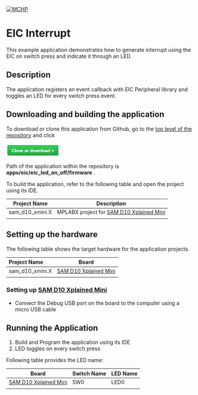 [![MCHP](https://www.microchip.com/ResourcePackages/Microchip/assets/dist/images/logo.png)](https://www.microchip.com)

# EIC Interrupt

This example application demonstrates how to generate interrupt using the EIC on switch press and indicate it through an LED.

## Description

The application registers an event callback with EIC Peripheral library and toggles an LED for every switch press event.

## Downloading and building the application

To download or clone this application from Github, go to the [top level of the repository](https://github.com/Microchip-MPLAB-Harmony/csp_apps_sam_d10) and click

![clone](../../../docs/images/clone.png)

Path of the application within the repository is **apps/eic/eic_led_on_off/firmware** .

To build the application, refer to the following table and open the project using its IDE.

| Project Name      | Description                                    |
| ----------------- | ---------------------------------------------- |
| sam_d10_xmini.X | MPLABX project for [SAM D10 Xplained Mini](https://www.microchip.com/DevelopmentTools/ProductDetails/PartNO/ATSAMD10-XMINI) |
|||

## Setting up the hardware

The following table shows the target hardware for the application projects.

| Project Name| Board|
|:---------|:---------:|
| sam_d10_xmini.X | [SAM D10 Xplained Mini](https://www.microchip.com/DevelopmentTools/ProductDetails/PartNO/ATSAMD10-XMINI)
|||

### Setting up [SAM D10 Xplained Mini](https://www.microchip.com/DevelopmentTools/ProductDetails/PartNO/ATSAMD10-XMINI)

- Connect the Debug USB port on the board to the computer using a micro USB cable

## Running the Application

1. Build and Program the application using its IDE
2. LED toggles on every switch press

Following table provides the LED name:

| Board      | Switch Name | LED Name |
| ---------- | ---------| ------------|
| [SAM D10 Xplained Mini](https://www.microchip.com/DevelopmentTools/ProductDetails/PartNO/ATSAMD10-XMINI) | SW0 | LED0 |
||||

